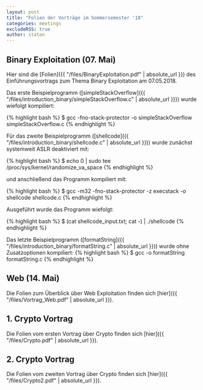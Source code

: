 ```yaml
---
layout: post
title: "Folien der Vorträge im Sommersemester '18"
categories: meetings
excludeRSS: true
author: itaton
---
```


## Binary Exploitation (07. Mai)
Hier sind die [Folien]({{ "/files/BinaryExploitation.pdf" | absolute_url }}) des Einführungsvortrags zum Thema Binary Exploitation am 07.05.2018.

Das erste Beispielprogramm ([simpleStackOverflow]({{ "/files/introduction_binary/simpleStackOverflow.c" | absolute_url }})) wurde wiefolgt kompiliert:

{% highlight bash %}
$ gcc -fno-stack-protector -o simpleStackOverflow simpleStackOverflow.c
{% endhighlight %}

Für das zweite Beispielprogramm ([shellcode]({{ "/files/introduction_binary/shellcode.c" | absolute_url }})) wurde zunächst systemweit ASLR deaktiviert mit: 

{% highlight bash %}
$ echo 0 | sudo tee /proc/sys/kernel/randomize_va_space
{% endhighlight %}

und anschließend das Programm kompiliert mit:

{% highlight bash %}
$ gcc -m32 -fno-stack-protector -z  execstack -o shellcode shellcode.c
{% endhighlight %}

Ausgeführt wurde das Programm wiefolgt:

{% highlight bash %}
$ (cat shellcode_input.txt; cat -) | ./shellcode
{% endhighlight %}

Das letzte Beispielprogramm ([formatString]({{ "/files/introduction_binary/formatString.c" | absolute_url }})) wurde ohne Zusatzoptionen kompiliert:
{% highlight bash %}
$ gcc -o formatString formatString.c
{% endhighlight %}


## Web (14. Mai)
Die Folien zum Überblick über Web Exploitation finden sich [hier]({{ "/files/Vortrag_Web.pdf" | absolute_url }}).


## 1. Crypto Vortrag
Die Folien vom ersten Vortrag über Crypto finden sich [hier]({{ "/files/Crypto.pdf" | absolute_url }}).

## 2. Crypto Vortrag
Die Folien vom zweiten Vortrag über Crypto finden sich [hier]({{ "/files/Crypto2.pdf" | absolute_url }}).
